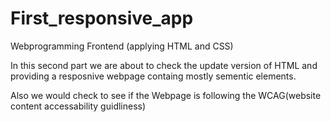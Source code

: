 # First_responsive_app
Webprogramming Frontend (applying HTML and CSS)

In this second part we are about to check the update version of HTML and providing a resposnive webpage containg mostly sementic elements.

Also we would check to see if the Webpage is following the WCAG(website content accessability guidliness)

